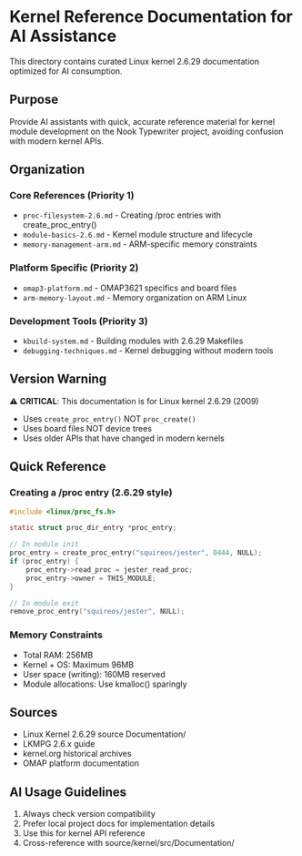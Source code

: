 # Kernel Reference Documentation for AI Assistance

This directory contains curated Linux kernel 2.6.29 documentation optimized for AI consumption.

## Purpose
Provide AI assistants with quick, accurate reference material for kernel module development on the Nook Typewriter project, avoiding confusion with modern kernel APIs.

## Organization

### Core References (Priority 1)
- `proc-filesystem-2.6.md` - Creating /proc entries with create_proc_entry()
- `module-basics-2.6.md` - Kernel module structure and lifecycle
- `memory-management-arm.md` - ARM-specific memory constraints

### Platform Specific (Priority 2)
- `omap3-platform.md` - OMAP3621 specifics and board files
- `arm-memory-layout.md` - Memory organization on ARM Linux

### Development Tools (Priority 3)
- `kbuild-system.md` - Building modules with 2.6.29 Makefiles
- `debugging-techniques.md` - Kernel debugging without modern tools

## Version Warning
⚠️ **CRITICAL**: This documentation is for Linux kernel 2.6.29 (2009)
- Uses `create_proc_entry()` NOT `proc_create()`
- Uses board files NOT device trees
- Uses older APIs that have changed in modern kernels

## Quick Reference

### Creating a /proc entry (2.6.29 style)
```c
#include <linux/proc_fs.h>

static struct proc_dir_entry *proc_entry;

// In module init
proc_entry = create_proc_entry("squireos/jester", 0444, NULL);
if (proc_entry) {
    proc_entry->read_proc = jester_read_proc;
    proc_entry->owner = THIS_MODULE;
}

// In module exit
remove_proc_entry("squireos/jester", NULL);
```

### Memory Constraints
- Total RAM: 256MB
- Kernel + OS: Maximum 96MB
- User space (writing): 160MB reserved
- Module allocations: Use kmalloc() sparingly

## Sources
- Linux Kernel 2.6.29 source Documentation/
- LKMPG 2.6.x guide
- kernel.org historical archives
- OMAP platform documentation

## AI Usage Guidelines
1. Always check version compatibility
2. Prefer local project docs for implementation details
3. Use this for kernel API reference
4. Cross-reference with source/kernel/src/Documentation/